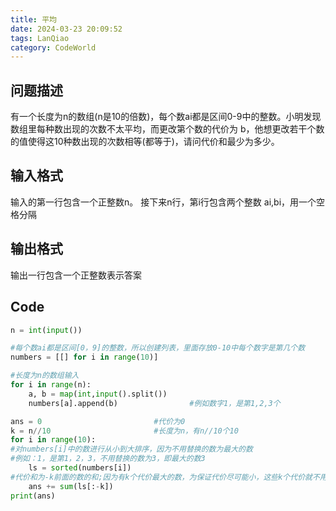 ```yaml
---
title: 平均
date: 2024-03-23 20:09:52
tags: LanQiao
category: CodeWorld
---
```


## 问题描述

有一个长度为n的数组(n是10的倍数)，每个数ai都是区间0-9中的整数。小明发现数组里每种数出现的次数不太平均，而更改第个数的代价为 b，他想更改若干个数的值使得这10种数出现的次数相等(都等于)，请问代价和最少为多少。

## 输入格式

输入的第一行包含一个正整数n。
接下来n行，第i行包含两个整数 ai,bi，用一个空格分隔

## 输出格式

输出一行包含一个正整数表示答案

## Code

```python
n = int(input())

#每个数ai都是区间[0，9]的整数，所以创建列表，里面存放0-10中每个数字是第几个数
numbers = [[] for i in range(10)]

#长度为n的数组输入
for i in range(n):
    a, b = map(int,input().split())
    numbers[a].append(b)                #例如数字1，是第1,2,3个

ans = 0                         #代价为0
k = n//10                       #长度为n，有n//10个10
for i in range(10):
#对numbers[i]中的数进行从小到大排序，因为不用替换的数为最大的数
#例如：1，是第1，2，3，不用替换的数为3，即最大的数3
    ls = sorted(numbers[i])     
#代价和为-k前面的数的和;因为有k个代价最大的数，为保证代价尽可能小，这些k个代价就不用，就加到倒数第k个之前的代价
    ans += sum(ls[:-k])
print(ans)
```
